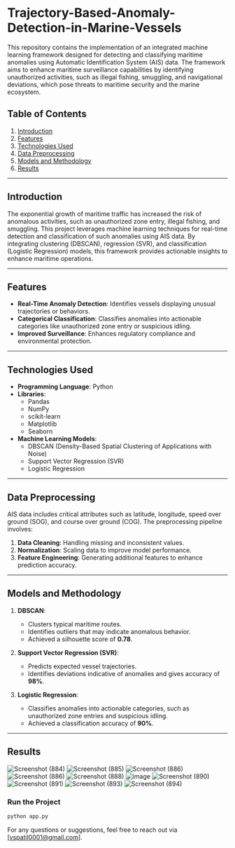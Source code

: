 # Trajectory-Based-Anomaly-Detection-in-Marine-Vessels

This repository contains the implementation of an integrated machine learning framework designed for detecting and classifying maritime anomalies using Automatic Identification System (AIS) data. The framework aims to enhance maritime surveillance capabilities by identifying unauthorized activities, such as illegal fishing, smuggling, and navigational deviations, which pose threats to maritime security and the marine ecosystem.

## Table of Contents

1. [Introduction](#introduction)
2. [Features](#features)
3. [Technologies Used](#technologies-used)
4. [Data Preprocessing](#data-preprocessing)
5. [Models and Methodology](#models-and-methodology)
6. [Results](#results)
---

## Introduction

The exponential growth of maritime traffic has increased the risk of anomalous activities, such as unauthorized zone entry, illegal fishing, and smuggling. This project leverages machine learning techniques for real-time detection and classification of such anomalies using AIS data. By integrating clustering (DBSCAN), regression (SVR), and classification (Logistic Regression) models, this framework provides actionable insights to enhance maritime operations.

---

## Features

- **Real-Time Anomaly Detection**: Identifies vessels displaying unusual trajectories or behaviors.
- **Categorical Classification**: Classifies anomalies into actionable categories like unauthorized zone entry or suspicious idling.
- **Improved Surveillance**: Enhances regulatory compliance and environmental protection.

---

## Technologies Used

- **Programming Language**: Python
- **Libraries**:
  - Pandas
  - NumPy
  - scikit-learn
  - Matplotlib
  - Seaborn
- **Machine Learning Models**:
  - DBSCAN (Density-Based Spatial Clustering of Applications with Noise)
  - Support Vector Regression (SVR)
  - Logistic Regression

---

## Data Preprocessing

AIS data includes critical attributes such as latitude, longitude, speed over ground (SOG), and course over ground (COG). The preprocessing pipeline involves:

1. **Data Cleaning**: Handling missing and inconsistent values.
2. **Normalization**: Scaling data to improve model performance.
3. **Feature Engineering**: Generating additional features to enhance prediction accuracy.

---

## Models and Methodology

1. **DBSCAN**:

   - Clusters typical maritime routes.
   - Identifies outliers that may indicate anomalous behavior.
   - Achieved a silhouette score of **0.78**.

2. **Support Vector Regression (SVR)**:

   - Predicts expected vessel trajectories.
   - Identifies deviations indicative of anomalies and gives accuracy of **98%**.

3. **Logistic Regression**:

   - Classifies anomalies into actionable categories, such as unauthorized zone entries and suspicious idling.
   - Achieved a classification accuracy of **90%**.
---

## Results

![Screenshot (884)](https://github.com/user-attachments/assets/7a83d758-4cf0-429b-aaa3-98162face7d8)
![Screenshot (885)](https://github.com/user-attachments/assets/ea762461-8b5a-4c8e-ba9c-f472b0e8fa9f)
![Screenshot (886)](https://github.com/user-attachments/assets/4ce4a671-1aff-4068-9257-4e9dcb5726da)
![Screenshot (886)](https://github.com/user-attachments/assets/3e5d8e02-4e53-4596-b63d-3a168a94dbe0)
![Screenshot (888)](https://github.com/user-attachments/assets/1c293c0b-ca5b-476c-a753-79b9a1c51aa7)
![image](https://github.com/user-attachments/assets/df1910c8-2b83-4c34-8a0c-3f36fd370838)
![Screenshot (890)](https://github.com/user-attachments/assets/28dea210-50ea-4349-acf1-a77ca34774a0)
![Screenshot (891)](https://github.com/user-attachments/assets/d8e33432-0a8a-4b41-9a8a-5570fe7cc52f)
![Screenshot (893)](https://github.com/user-attachments/assets/8c6be3fc-2f48-4cc3-8f44-93c1acca8ed4)
![Screenshot (894)](https://github.com/user-attachments/assets/9c225e5c-2ba8-4be3-81b3-a9f1f45bdcac)



### Run the Project

   ```bash
   python app.py
   ```

For any questions or suggestions, feel free to reach out via [vspatil0001@gmail.com].
